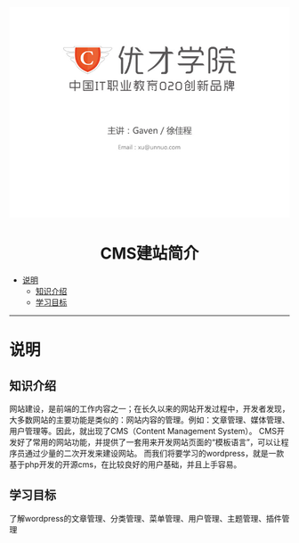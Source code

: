 ![ppt_back](./img/ppt_back_yoaqnoydd.jpg)
<h1 style="text-align:center">CMS建站简介</h1>
<!-- toc orderedList:0 depthFrom:1 depthTo:6 -->

- [说明](#说明)
	- [知识介绍](#知识介绍)
	- [学习目标](#学习目标)

<!-- tocstop -->

---
# 说明

## 知识介绍

网站建设，是前端的工作内容之一；在长久以来的网站开发过程中，开发者发现，大多数网站的主要功能是类似的：网站内容的管理。例如：文章管理、媒体管理、用户管理等。因此，就出现了CMS（Content Management System）。
CMS开发好了常用的网站功能，并提供了一套用来开发网站页面的“模板语言”，可以让程序员通过少量的二次开发来建设网站。
而我们将要学习的wordpress，就是一款基于php开发的开源cms，在比较良好的用户基础，并且上手容易。

## 学习目标

了解wordpress的文章管理、分类管理、菜单管理、用户管理、主题管理、插件管理
